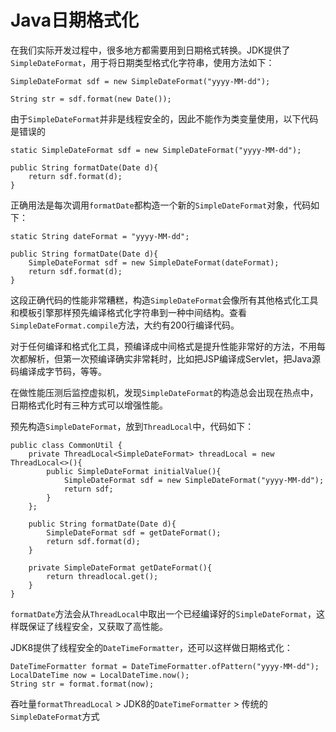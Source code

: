 # Java日期格式化

在我们实际开发过程中，很多地方都需要用到日期格式转换。JDK提供了`SimpleDateFormat`，用于将日期类型格式化字符串，使用方法如下：
```
SimpleDateFormat sdf = new SimpleDateFormat("yyyy-MM-dd");

String str = sdf.format(new Date());
```

由于`SimpleDateFormat`并非是线程安全的，因此不能作为类变量使用，以下代码是错误的
```
static SimpleDateFormat sdf = new SimpleDateFormat("yyyy-MM-dd");

public String formatDate(Date d){
    return sdf.format(d);
}
```

正确用法是每次调用`formatDate`都构造一个新的`SimpleDateFormat`对象，代码如下：
```
static String dateFormat = "yyyy-MM-dd";

public String formatDate(Date d){
    SimpleDateFormat sdf = new SimpleDateFormat(dateFormat);
    return sdf.format(d);
}
```

这段正确代码的性能非常糟糕，构造`SimpleDateFormat`会像所有其他格式化工具和模板引擎那样预先编译格式化字符串到一种中间结构。查看`SimpleDateFormat.compile`方法，大约有200行编译代码。

对于任何编译和格式化工具，预编译成中间格式是提升性能非常好的方法，不用每次都解析，但第一次预编译确实非常耗时，比如把JSP编译成Servlet，把Java源码编译成字节码，等等。

在做性能压测后监控虚拟机，发现`SimpleDateFormat`的构造总会出现在热点中，日期格式化时有三种方式可以增强性能。

预先构造`SimpleDateFormat`，放到`ThreadLocal`中，代码如下：
```
public class CommonUtil {
    private ThreadLocal<SimpleDateFormat> threadLocal = new ThreadLocal<>(){
        public SimpleDateFormat initialValue(){
            SimpleDateFormat sdf = new SimpleDateFormat("yyyy-MM-dd");
            return sdf;
        }
    }; 

    public String formatDate(Date d){
        SimpleDateFormat sdf = getDateFormat();
        return sdf.format(d);
    }

    private SimpleDateFormat getDateFormat(){
        return threadlocal.get();
    }
}

```

`formatDate`方法会从`ThreadLocal`中取出一个已经编译好的`SimpleDateFormat`，这样既保证了线程安全，又获取了高性能。

JDK8提供了线程安全的`DateTimeFormatter`，还可以这样做日期格式化：
```
DateTimeFormatter format = DateTimeFormatter.ofPattern("yyyy-MM-dd");
LocalDateTime now = LocalDateTime.now();
String str = format.format(now);
```

吞吐量`formatThreadLocal` > JDK8的`DateTimeFormatter` > 传统的`SimpleDateFormat`方式